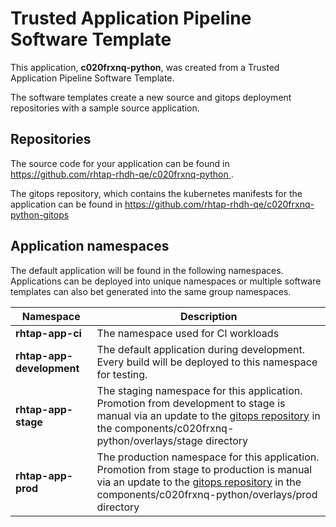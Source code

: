 # Trusted Application Pipeline Software Template

This application, **c020frxnq-python**, was created from a Trusted Application Pipeline Software Template.

The software templates create a new source and gitops deployment repositories with a sample source application. 

## Repositories

The source code for your application can be found in [https://github.com/rhtap-rhdh-qe/c020frxnq-python ](https://github.com/rhtap-rhdh-qe/c020frxnq-python ).
 
The gitops repository, which contains the kubernetes manifests for the application can be found in 
[https://github.com/rhtap-rhdh-qe/c020frxnq-python-gitops ](https://github.com/rhtap-rhdh-qe/c020frxnq-python-gitops ) 

## Application namespaces 

The default application will be found in the following namespaces. Applications can be deployed into unique namespaces or multiple software templates can also bet generated into the same group namespaces.  

|  Namespace   |  Description   |  
| -------- | -------- |
| **rhtap-app-ci** | The namespace used for CI workloads |
| **rhtap-app-development** | The default application during development. Every build will be deployed to this namespace for testing. |
| **rhtap-app-stage** | The staging namespace for this application. Promotion from development to stage is manual via an update to the [gitops repository](https://github.com/rhtap-rhdh-qe/c020frxnq-python-gitops ) in the components/c020frxnq-python/overlays/stage directory |
| **rhtap-app-prod** | The production namespace for this application. Promotion from stage to production is manual via an update to the [gitops repository](https://github.com/rhtap-rhdh-qe/c020frxnq-python-gitops ) in the components/c020frxnq-python/overlays/prod directory |